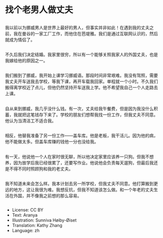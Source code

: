 # 找个老男人做丈夫

##
我以前以为挪威男人是世界上最好的男人，但事实并非如此！在遇到我的丈夫之前，我在曼谷的一家工厂工作，而他住在芭堤雅。我们是通过互联网认识的，然后就成为情侣了。

##
不久后我们决定结婚。我家里很穷，所以有一个能够关照我家人的外国丈夫，也是我嫁给他的原因之一。

##
我们搬到了挪威，我开始上课学习挪威语。那段时间非常艰难。我没有驾照，需要我丈夫开车送我去学校，等我下课，再开车载我回家。单程就一个小时。不久我们搬得离学校近了点儿，但他仍然坚持开车送我上学。他不希望我自己一个人走路去上课。

##
自从来到挪威，我几乎没什么钱。有一次，丈夫给我午餐费，但是因为我没什么积蓄，我就把这笔钱存下来了。学校的朋友们想帮我找一份工作，但我丈夫不同意。他认为当清洁工不适合我。

##
相反，他替我准备了另一份工作——盖车库。他是老板，我干活儿。因为他的病，他不能做太多。但盖车库赚的钱他一分也没给我。

##
有一天，他说他一个人在家时很无聊，所以他决定家里应该养一只狗。但我不想养，因为放学后我已经很累了，还要写作业。他说他会负责每天遛狗，但最后我还是不得不同时照顾狗和我的老丈夫。

##
我不知道未来会怎么样。我本计划去另一所学校，但我丈夫不同意。他打算搬到更远的地方，这让我很为难。我想反抗，但我不知道该怎么做。和一个年老的丈夫生活在外国，并不像我之前想的那么容易。

##
* License: CC BY
* Text: Aranya
* Illustration: Sunniva Høiby-Øiset
* Translation: Kathy Zhang
* Language: zh
